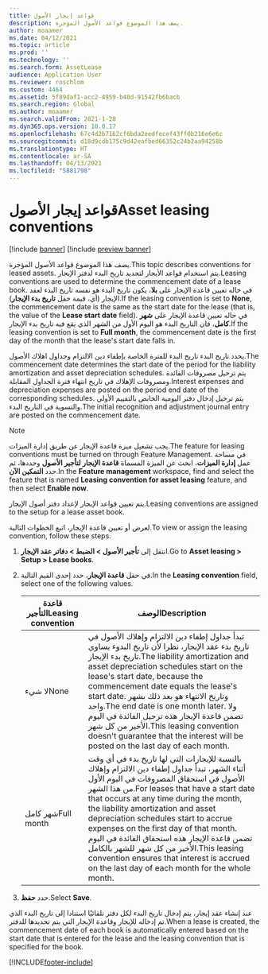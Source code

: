 ```yaml
---
title: قواعد إيجار الأصول
description: يصف هذا الموضوع قواعد الأصول المؤجرة.
author: moaamer
ms.date: 04/12/2021
ms.topic: article
ms.prod: ''
ms.technology: ''
ms.search.form: AssetLease
audience: Application User
ms.reviewer: roschlom
ms.custom: 4464
ms.assetid: 5f89daf1-acc2-4959-b48d-91542fb6bacb
ms.search.region: Global
ms.author: moaamer
ms.search.validFrom: 2021-1-28
ms.dyn365.ops.version: 10.0.17
ms.openlocfilehash: 67c4d2b7162cf6bda2eedfecef43ff0b216e6e6c
ms.sourcegitcommit: d18d9cdb175c9d42eafbed66352c24b2aa94258b
ms.translationtype: HT
ms.contentlocale: ar-SA
ms.lasthandoff: 04/13/2021
ms.locfileid: "5881798"
---
```

# <a name="asset-leasing-conventions"></a><span data-ttu-id="d5527-103">قواعد إيجار الأصول</span><span class="sxs-lookup"><span data-stu-id="d5527-103">Asset leasing conventions</span></span>

[!include [banner](../includes/banner.md)]
[!include [preview banner](../includes/preview-banner.md)]

<span data-ttu-id="d5527-104">يصف هذا الموضوع قواعد الأصول المؤجرة.</span><span class="sxs-lookup"><span data-stu-id="d5527-104">This topic describes conventions for leased assets.</span></span> <span data-ttu-id="d5527-105">يتم استخدام قواعد الأيجار لتحديد تاريخ البدء لدفتر الإيجار.</span><span class="sxs-lookup"><span data-stu-id="d5527-105">Leasing conventions are used to determine the commencement date of a lease book.</span></span> <span data-ttu-id="d5527-106">في حاله تعيين قاعدة الإيجار على **بلا**، يكون تاريخ البدء هو نفسه تاريخ البدء لعقد الإيجار (أي، قيمة حقل **تاريخ بدء الإيجار**).</span><span class="sxs-lookup"><span data-stu-id="d5527-106">If the leasing convention is set to **None**, the commencement date is the same as the start date for the lease (that is, the value of the **Lease start date** field).</span></span> <span data-ttu-id="d5527-107">في حاله تعيين قاعدة الإيجار على **شهر كامل**، فان التاريخ البدء هو اليوم الأول من الشهر الذي يقع فيه تاريخ بدء الإيجار.</span><span class="sxs-lookup"><span data-stu-id="d5527-107">If the leasing convention is set to **Full month**, the commencement date is the first day of the month that the lease's start date falls in.</span></span>

<span data-ttu-id="d5527-108">يحدد تاريخ البدء تاريخ البدء للفترة الخاصة بإطفاء دين الالتزام وجداول اهلاك الأصول.</span><span class="sxs-lookup"><span data-stu-id="d5527-108">The commencement date determines the start date of the period for the liability amortization and asset depreciation schedules.</span></span> <span data-ttu-id="d5527-109">يتم ترحيل مصروفات الفائدة ومصروفات الإهلاك في تاريخ انتهاء فترة الجداول المقابلة.</span><span class="sxs-lookup"><span data-stu-id="d5527-109">Interest expenses and depreciation expenses are posted on the period end date of the corresponding schedules.</span></span> <span data-ttu-id="d5527-110">يتم ترحيل إدخال دفتر اليومية الخابص بالتقييم الأولي والتسوية في التاريخ البدء.</span><span class="sxs-lookup"><span data-stu-id="d5527-110">The initial recognition and adjustment journal entry are posted on the commencement date.</span></span>

> [!NOTE]
> <span data-ttu-id="d5527-111">يجب تشغيل ميزة قاعدة الإيجار عن طريق إدارة الميزات.</span><span class="sxs-lookup"><span data-stu-id="d5527-111">The feature for leasing conventions must be turned on through Feature Management.</span></span> <span data-ttu-id="d5527-112">في مساحة عمل **إدارة الميزات**، ابحث عن الميزة المسماة **قاعدة الإيجار لتأجير الأصول** وحددها، ثم حدد **التمكين الآن**.</span><span class="sxs-lookup"><span data-stu-id="d5527-112">In the **Feature management** workspace, find and select the feature that is named **Leasing convention for asset leasing** feature, and then select **Enable now**.</span></span>

<span data-ttu-id="d5527-113">يتم تعيين قواعد الإيجار لإعداد دفتر أصول الإيجار.</span><span class="sxs-lookup"><span data-stu-id="d5527-113">Leasing conventions are assigned to the setup for a lease asset book.</span></span>

<span data-ttu-id="d5527-114">لعرض أو تعيين قاعدة الإيجار، اتبع الخطوات التالية.</span><span class="sxs-lookup"><span data-stu-id="d5527-114">To view or assign the leasing convention, follow these steps.</span></span>

1. <span data-ttu-id="d5527-115">انتقل إلى **تأجير الأصول \> الضبط \> دفاتر عقد الإيجار**.</span><span class="sxs-lookup"><span data-stu-id="d5527-115">Go to **Asset leasing \> Setup \> Lease books**.</span></span>
2. <span data-ttu-id="d5527-116">في حقل **قاعدة الإيجار**، حدد إحدى القيم التالية.</span><span class="sxs-lookup"><span data-stu-id="d5527-116">In the **Leasing convention** field, select one of the following values.</span></span>

    | <span data-ttu-id="d5527-117">قاعدة التأجير</span><span class="sxs-lookup"><span data-stu-id="d5527-117">Leasing convention</span></span> | <span data-ttu-id="d5527-118">الوصف</span><span class="sxs-lookup"><span data-stu-id="d5527-118">Description</span></span> |
    |--------------------|-------------|
    | <span data-ttu-id="d5527-119">لا شيء</span><span class="sxs-lookup"><span data-stu-id="d5527-119">None</span></span>               | <span data-ttu-id="d5527-120">تبدأ جداول إطفاء دين الالتزام وإهلاك الأصول في تاريخ بدء عقد الإيجار، نظرا لأن تاريخ البدوء يساوي تاريخ بدء الإيجار.</span><span class="sxs-lookup"><span data-stu-id="d5527-120">The liability amortization and asset depreciation schedules start on the lease's start date, because the commencement date equals the lease's start date.</span></span> <span data-ttu-id="d5527-121">وتاريخ الانتهاء هو بعد ذلك بشهر واحد.</span><span class="sxs-lookup"><span data-stu-id="d5527-121">The end date is one month later.</span></span> <span data-ttu-id="d5527-122">ولا تضمن قاعدة الإيجار هذه ترحيل الفائدة في اليوم الأخير من كل شهر.</span><span class="sxs-lookup"><span data-stu-id="d5527-122">This leasing convention doesn't guarantee that the interest will be posted on the last day of each month.</span></span> |
    | <span data-ttu-id="d5527-123">شهر كامل</span><span class="sxs-lookup"><span data-stu-id="d5527-123">Full month</span></span>         | <span data-ttu-id="d5527-124">بالنسبة للإيجارات التي لها تاريخ بدء في أي وقت أثناء الشهر، تبدأ جداول إطفاء دين الالتزام وإهلاك الأصول في استحقاق المصروفات في اليوم الأول من هذا الشهر.</span><span class="sxs-lookup"><span data-stu-id="d5527-124">For leases that have a start date that occurs at any time during the month, the liability amortization and asset depreciation schedules start to accrue expenses on the first day of that month.</span></span> <span data-ttu-id="d5527-125">تضمن قاعدة الإيجار هذه استحقاق الفائدة في اليوم الأخير من كل شهر للشهر بالكامل.</span><span class="sxs-lookup"><span data-stu-id="d5527-125">This leasing convention ensures that interest is accrued on the last day of each month for the whole month.</span></span> |

3. <span data-ttu-id="d5527-126">حدد **حفظ**.</span><span class="sxs-lookup"><span data-stu-id="d5527-126">Select **Save**.</span></span>

<span data-ttu-id="d5527-127">عند إنشاء عقد إيجار، يتم إدخال تاريخ البدء لكل دفتر تلقائيًا استنادا إلى تاريخ البدء الذي تم إدخاله للإيجار وقاعدة الإيجار التي يتم تحديدها للدفتر.</span><span class="sxs-lookup"><span data-stu-id="d5527-127">When a lease is created, the commencement date of each book is automatically entered based on the start date that is entered for the lease and the leasing convention that is specified for the book.</span></span>


[!INCLUDE[footer-include](../../includes/footer-banner.md)]
